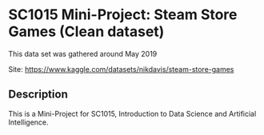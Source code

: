 # SC1015 Mini-Project: Steam Store Games (Clean dataset)
This data set was gathered around May 2019

Site: https://www.kaggle.com/datasets/nikdavis/steam-store-games

## Description
This is a Mini-Project for SC1015, Introduction to Data Science and Artificial Intelligence.



